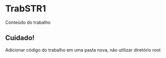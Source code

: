 # TrabSTR1
Conteúdo do trabalho

## Cuidado!
Adicionar código do trabalho em uma pasta nova, não utilizar diretório root 

